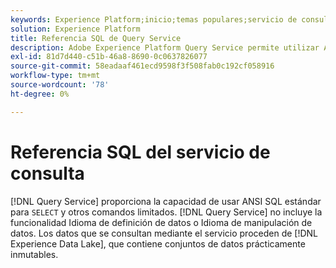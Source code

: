 ```yaml
---
keywords: Experience Platform;inicio;temas populares;servicio de consulta;servicio de consulta;sql;referencia sql;
solution: Experience Platform
title: Referencia SQL de Query Service
description: Adobe Experience Platform Query Service permite utilizar ANSI SQL estándar para instrucciones SELECT y otros comandos limitados.
exl-id: 81d7d440-c51b-46a8-8690-0c0637826077
source-git-commit: 58eadaaf461ecd9598f3f508fab0c192cf058916
workflow-type: tm+mt
source-wordcount: '78'
ht-degree: 0%

---
```


# Referencia SQL del servicio de consulta

[!DNL Query Service] proporciona la capacidad de usar ANSI SQL estándar para `SELECT` y otros comandos limitados. [!DNL Query Service] no incluye la funcionalidad Idioma de definición de datos o Idioma de manipulación de datos. Los datos que se consultan mediante el servicio proceden de [!DNL Experience Data Lake], que contiene conjuntos de datos prácticamente inmutables.
